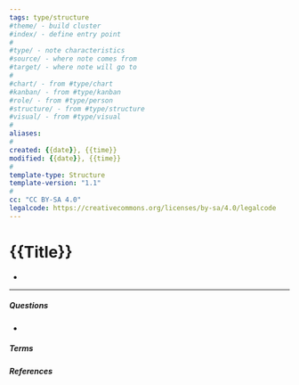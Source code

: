```yaml
---
tags: type/structure
#theme/ - build cluster 
#index/ - define entry point
#
#type/ - note characteristics
#source/ - where note comes from
#target/ - where note will go to
#
#chart/ - from #type/chart 
#kanban/ - from #type/kanban
#role/ - from #type/person
#structure/ - from #type/structure
#visual/ - from #type/visual
#
aliases: 
#
created: {{date}}, {{time}}
modified: {{date}}, {{time}}
#
template-type: Structure
template-version: "1.1"
#
cc: "CC BY-SA 4.0"
legalcode: https://creativecommons.org/licenses/by-sa/4.0/legalcode
---
```


# {{Title}}

<!-- Main STRUCTURE of my content -->
- 


---
##### Questions
<!-- What remains for you to consider? --> 
- 


##### Terms
<!-- Links to definition pages -->


##### References
<!-- Links to pages not referenced in the content -->


